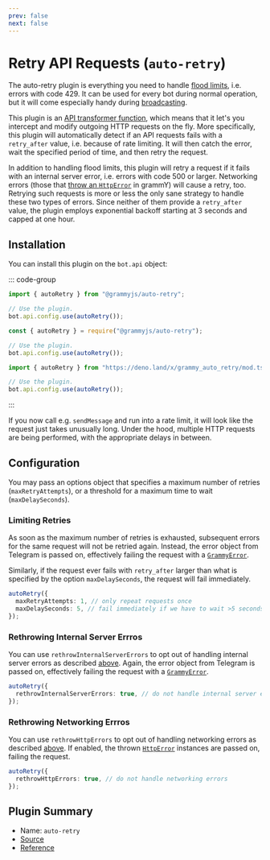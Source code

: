 ```yaml
---
prev: false
next: false
---
```


# Retry API Requests (`auto-retry`)

The auto-retry plugin is everything you need to handle [flood limits](../advanced/flood), i.e. errors with code 429.
It can be used for every bot during normal operation, but it will come especially handy during [broadcasting](../advanced/flood#how-to-broadcast-messages).

This plugin is an [API transformer function](../advanced/transformers), which means that it let's you intercept and modify outgoing HTTP requests on the fly.
More specifically, this plugin will automatically detect if an API requests fails with a `retry_after` value, i.e. because of rate limiting.
It will then catch the error, wait the specified period of time, and then retry the request.

In addition to handling flood limits, this plugin will retry a request if it fails with an internal server error, i.e. errors with code 500 or larger.
Networking errors (those that [throw an `HttpError`](../guide/errors#the-httperror-object) in grammY) will cause a retry, too.
Retrying such requests is more or less the only sane strategy to handle these two types of errors.
Since neither of them provide a `retry_after` value, the plugin employs exponential backoff starting at 3 seconds and capped at one hour.

## Installation

You can install this plugin on the `bot.api` object:

::: code-group

```ts [TypeScript]
import { autoRetry } from "@grammyjs/auto-retry";

// Use the plugin.
bot.api.config.use(autoRetry());
```

```js [JavaScript]
const { autoRetry } = require("@grammyjs/auto-retry");

// Use the plugin.
bot.api.config.use(autoRetry());
```

```ts [Deno]
import { autoRetry } from "https://deno.land/x/grammy_auto_retry/mod.ts";

// Use the plugin.
bot.api.config.use(autoRetry());
```

:::

If you now call e.g. `sendMessage` and run into a rate limit, it will look like the request just takes unusually long.
Under the hood, multiple HTTP requests are being performed, with the appropriate delays in between.

## Configuration

You may pass an options object that specifies a maximum number of retries (`maxRetryAttempts`), or a threshold for a maximum time to wait (`maxDelaySeconds`).

### Limiting Retries

As soon as the maximum number of retries is exhausted, subsequent errors for the same request will not be retried again.
Instead, the error object from Telegram is passed on, effectively failing the request with a [`GrammyError`](../guide/errors#the-grammyerror-object).

Similarly, if the request ever fails with `retry_after` larger than what is specified by the option `maxDelaySeconds`, the request will fail immediately.

```ts
autoRetry({
  maxRetryAttempts: 1, // only repeat requests once
  maxDelaySeconds: 5, // fail immediately if we have to wait >5 seconds
});
```

### Rethrowing Internal Server Errros

You can use `rethrowInternalServerErrors` to opt out of handling internal server errors as described [above](#retry-api-requests-auto-retry).
Again, the error object from Telegram is passed on, effectively failing the request with a [`GrammyError`](../guide/errors#the-grammyerror-object).

```ts
autoRetry({
  rethrowInternalServerErrors: true, // do not handle internal server errors
});
```

### Rethrowing Networking Errros

You can use `rethrowHttpErrors` to opt out of handling networking errors as described [above](#retry-api-requests-auto-retry).
If enabled, the thrown [`HttpError`](../guide/errors#the-httperror-object) instances are passed on, failing the request.

```ts
autoRetry({
  rethrowHttpErrors: true, // do not handle networking errors
});
```

## Plugin Summary

- Name: `auto-retry`
- [Source](https://github.com/grammyjs/auto-retry)
- [Reference](/ref/auto-retry/)
